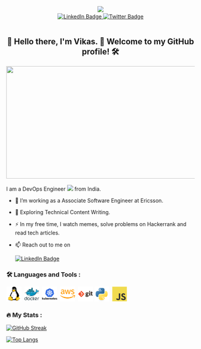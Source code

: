 <div id="header" align="center">
  <img src="https://media.giphy.com/media/v1.Y2lkPTc5MGI3NjExMDVjYWMxb25wN2d1cXY4azljdzczZ2dwcnFwMWZ0c2RjaXR0bTViayZlcD12MV9pbnRlcm5hbF9naWZfYnlfaWQmY3Q9Zw/MRsnIYt2j53lYsQ80x/giphy.gif" width="400"/>
</div>

<div id="badges" align="center">
  <a href="https://www.linkedin.com/in/vikas-prajapati-986135203/">
    <img src="https://img.shields.io/badge/LinkedIn-blue?style=for-the-badge&logo=linkedin&logoColor=white" alt="LinkedIn Badge"/>
  </a>
  <a href="your-twitter-URL">
    <img src="https://img.shields.io/badge/Twitter-blue?style=for-the-badge&logo=twitter&logoColor=white" alt="Twitter Badge"/>
  </a>
</div>
</div>
   </a>
<img src="https://komarev.com/ghpvc/?username=VIKAS005&style=flat-square&color=yellow" alt=""/>
   </a>
</div>

<h2 align="center">👋 Hello there, I'm Vikas. 🚀 Welcome to my GitHub profile! 🛠️ </h2>

<div align="center">
  <img src="https://media.giphy.com/media/dWesBcTLavkZuG35MI/giphy.gif" width="600" height="300"/>
</div>

I am a DevOps Engineer <img src="https://media.giphy.com/media/WUlplcMpOCEmTGBtBW/giphy.gif" width="30"> from India.

- :telescope: I’m working as a Associate Software Engineer at Ericsson.

- :seedling: Exploring Technical Content Writing.

- :zap: In my free time, I watch memes, solve problems on Hackerrank and read tech articles.

- :mailbox: Reach out to me on  <div id="badges">
  <a href="https://www.linkedin.com/in/vikas-prajapati-986135203/">
    <img src="https://img.shields.io/badge/LinkedIn-blue?style=for-the-badge&logo=linkedin&logoColor=white" alt="LinkedIn Badge"/>
  </a>
  <div>

### :hammer_and_wrench: Languages and Tools :

<div>
  <img src="https://github.com/devicons/devicon/blob/master/icons/linux/linux-original.svg" title="linux" alt="linux" width="40" height="40"/>&nbsp;
  <img src="https://github.com/devicons/devicon/blob/master/icons/docker/docker-original-wordmark.svg" title="docker" alt="docker" width="40" height="40"/>&nbsp;
  <img src="https://github.com/devicons/devicon/blob/master/icons/kubernetes/kubernetes-original-wordmark.svg" title="kubernetes" alt="kubernetes" width="40" height="40"/>&nbsp;
  <img src="https://github.com/devicons/devicon/blob/master/icons/amazonwebservices/amazonwebservices-plain-wordmark.svg" title="AWS" alt="AWS" width="40" height="40"/>&nbsp;
  <img src="https://github.com/devicons/devicon/blob/master/icons/git/git-original-wordmark.svg" title="Git" **alt="Git" width="40" height="40"/>
  <img src="https://github.com/devicons/devicon/blob/master/icons/python/python-original.svg" title="python" alt="python" width="40" height="40"/>&nbsp;
  <img src="https://github.com/devicons/devicon/blob/master/icons/javascript/javascript-original.svg" title="JavaScript" alt="JavaScript" width="40" height="40"/>&nbsp;

</div>

### :fire: My Stats :

[![GitHub Streak](https://github-readme-streak-stats.herokuapp.com?user=VIKAS005&theme=dark)](https://git.io/streak-stats)

[![Top Langs](https://github-readme-stats.vercel.app/api/top-langs/?username=VIKAS005&layout=compact&theme=vision-friendly-dark)](https://github.com/VIKAS005/github-readme-stats)






<!--
Here are some ideas to get you started:



- 🔭 I’m currently working on ...
- 🌱 I’m currently learning ...
- 👯 I’m looking to collaborate on ...
- 🤔 I’m looking for help with ...
- 💬 Ask me about ...
- 📫 How to reach me: ...
- 😄 Pronouns: ...
- ⚡ Fun fact: ...
-->
